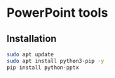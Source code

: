 # PowerPoint tools

## Installation

```bash
sudo apt update 
sudo apt install python3-pip -y
pip install python-pptx

```